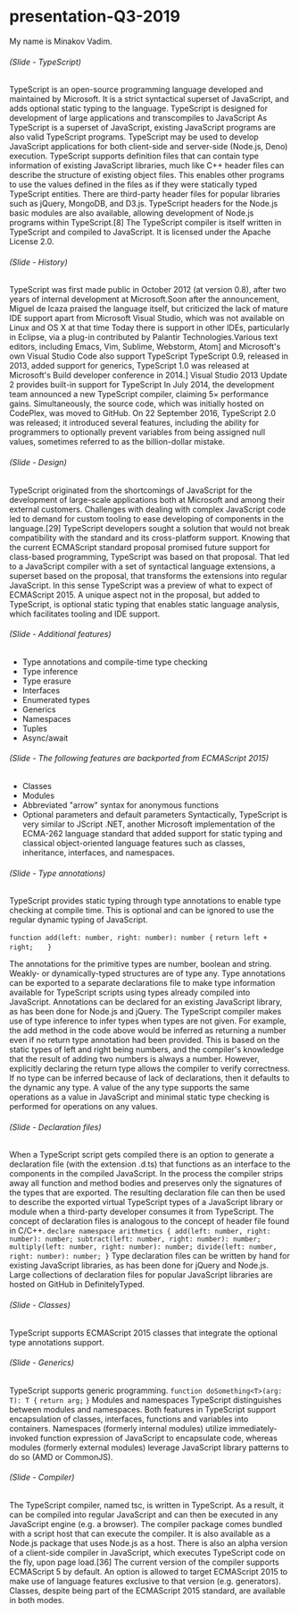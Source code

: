 # presentation-Q3-2019  
My name is Minakov Vadim.  
###### (Slide - TypeScript)
TypeScript is an open-source programming language developed and maintained by Microsoft. It is a strict syntactical superset of JavaScript, and adds optional static typing to the language.
TypeScript is designed for development of large applications and transcompiles to JavaScript As TypeScript is a superset of JavaScript, existing JavaScript programs are also valid TypeScript programs. TypeScript may be used to develop JavaScript applications for both client-side and server-side (Node.js, Deno) execution.
TypeScript supports definition files that can contain type information of existing JavaScript libraries, much like C++ header files can describe the structure of existing object files. This enables other programs to use the values defined in the files as if they were statically typed TypeScript entities. There are third-party header files for popular libraries such as jQuery, MongoDB, and D3.js. TypeScript headers for the Node.js basic modules are also available, allowing development of Node.js programs within TypeScript.[8]
The TypeScript compiler is itself written in TypeScript and compiled to JavaScript. It is licensed under the Apache License 2.0. 
###### (Slide - History)
TypeScript was first made public in October 2012 (at version 0.8), after two years of internal development at Microsoft.Soon after the announcement, Miguel de Icaza praised the language itself, but criticized the lack of mature IDE support apart from Microsoft Visual Studio, which was not available on Linux and OS X at that time Today there is support in other IDEs, particularly in Eclipse, via a plug-in contributed by Palantir Technologies.Various text editors, including Emacs, Vim, Sublime, Webstorm, Atom] and Microsoft's own Visual Studio Code also support TypeScript
TypeScript 0.9, released in 2013, added support for generics, TypeScript 1.0 was released at Microsoft's Build developer conference in 2014.] Visual Studio 2013 Update 2 provides built-in support for TypeScript
In July 2014, the development team announced a new TypeScript compiler, claiming 5× performance gains. Simultaneously, the source code, which was initially hosted on CodePlex, was moved to GitHub.
On 22 September 2016, TypeScript 2.0 was released; it introduced several features, including the ability for programmers to optionally prevent variables from being assigned null values, sometimes referred to as the billion-dollar mistake.
###### (Slide - Design)
TypeScript originated from the shortcomings of JavaScript for the development of large-scale applications both at Microsoft and among their external customers. Challenges with dealing with complex JavaScript code led to demand for custom tooling to ease developing of components in the language.[29]
TypeScript developers sought a solution that would not break compatibility with the standard and its cross-platform support. Knowing that the current ECMAScript standard proposal promised future support for class-based programming, TypeScript was based on that proposal. That led to a JavaScript compiler with a set of syntactical language extensions, a superset based on the proposal, that transforms the extensions into regular JavaScript. In this sense TypeScript was a preview of what to expect of ECMAScript 2015. A unique aspect not in the proposal, but added to TypeScript, is optional static typing that enables static language analysis, which facilitates tooling and IDE support.
###### (Slide - Additional features)
-	Type annotations and compile-time type checking
-	Type inference
-	Type erasure
-	Interfaces
-	Enumerated types
-	Generics
-	Namespaces
-	Tuples
-	Async/await  
###### (Slide - The following features are backported from ECMAScript 2015)
-	Classes
-	Modules
-	Abbreviated "arrow" syntax for anonymous functions
-	Optional parameters and default parameters
Syntactically, TypeScript is very similar to JScript .NET, another Microsoft implementation of the ECMA-262 language standard that added support for static typing and classical object-oriented language features such as classes, inheritance, interfaces, and namespaces.
  
###### (Slide - Type annotations)
TypeScript provides static typing through type annotations to enable type checking at compile time. This is optional and can be ignored to use the regular dynamic typing of JavaScript.

`function add(left: number, right: number): number {`
	`return left + right;	`
`}`

The annotations for the primitive types are number, boolean and string. Weakly- or dynamically-typed structures are of type any.
Type annotations can be exported to a separate declarations file to make type information available for TypeScript scripts using types already compiled into JavaScript. Annotations can be declared for an existing JavaScript library, as has been done for Node.js and jQuery.
The TypeScript compiler makes use of type inference to infer types when types are not given. For example, the add method in the code above would be inferred as returning a number even if no return type annotation had been provided. This is based on the static types of left and right being numbers, and the compiler's knowledge that the result of adding two numbers is always a number. However, explicitly declaring the return type allows the compiler to verify correctness.
If no type can be inferred because of lack of declarations, then it defaults to the dynamic any type. A value of the any type supports the same operations as a value in JavaScript and minimal static type checking is performed for operations on any values.
###### (Slide - Declaration files) 
When a TypeScript script gets compiled there is an option to generate a declaration file (with the extension .d.ts) that functions as an interface to the components in the compiled JavaScript. In the process the compiler strips away all function and method bodies and preserves only the signatures of the types that are exported. The resulting declaration file can then be used to describe the exported virtual TypeScript types of a JavaScript library or module when a third-party developer consumes it from TypeScript.
The concept of declaration files is analogous to the concept of header file found in C/C++.
`declare namespace arithmetics {
    add(left: number, right: number): number;
    subtract(left: number, right: number): number;
    multiply(left: number, right: number): number;
    divide(left: number, right: number): number;
}`
Type declaration files can be written by hand for existing JavaScript libraries, as has been done for jQuery and Node.js.
Large collections of declaration files for popular JavaScript libraries are hosted on GitHub in DefinitelyTyped.
###### (Slide - Classes)
TypeScript supports ECMAScript 2015 classes that integrate the optional type annotations support.
###### (Slide - Generics) 
TypeScript supports generic programming.
`function doSomething<T>(arg: T): T {`
    `return arg;`
`}`
Modules and namespaces
TypeScript distinguishes between modules and namespaces. Both features in TypeScript support encapsulation of classes, interfaces, functions and variables into containers. Namespaces (formerly internal modules) utilize immediately-invoked function expression of JavaScript to encapsulate code, whereas modules (formerly external modules) leverage JavaScript library patterns to do so (AMD or CommonJS). 
###### (Slide - Compiler)  
The TypeScript compiler, named tsc, is written in TypeScript. As a result, it can be compiled into regular JavaScript and can then be executed in any JavaScript engine (e.g. a browser). The compiler package comes bundled with a script host that can execute the compiler. It is also available as a Node.js package that uses Node.js as a host.
There is also an alpha version of a client-side compiler in JavaScript, which executes TypeScript code on the fly, upon page load.[36]
The current version of the compiler supports ECMAScript 5 by default. An option is allowed to target ECMAScript 2015 to make use of language features exclusive to that version (e.g. generators). Classes, despite being part of the ECMAScript 2015 standard, are available in both modes.
